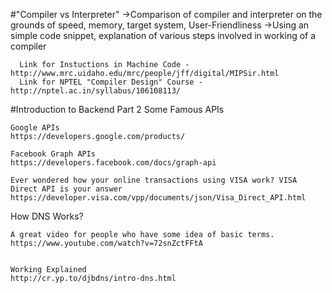 #"Compiler vs Interpreter" 
->Comparison of compiler and interpreter on the grounds of speed, memory, target system, User-Friendliness
->Using an simple code snippet, explanation of various steps involved in working of a compiler

      Link for Instuctions in Machine Code - http://www.mrc.uidaho.edu/mrc/people/jff/digital/MIPSir.html
      Link for NPTEL "Compiler Design" Course - http://nptel.ac.in/syllabus/106108113/
      

#Introduction to Backend Part 2
Some Famous APIs
```
Google APIs
https://developers.google.com/products/

Facebook Graph APIs
https://developers.facebook.com/docs/graph-api

Ever wondered how your online transactions using VISA work? VISA Direct API is your answer
https://developer.visa.com/vpp/documents/json/Visa_Direct_API.html
```

How DNS Works?
```
A great video for people who have some idea of basic terms.
https://www.youtube.com/watch?v=72snZctFFtA


Working Explained
http://cr.yp.to/djbdns/intro-dns.html
```
